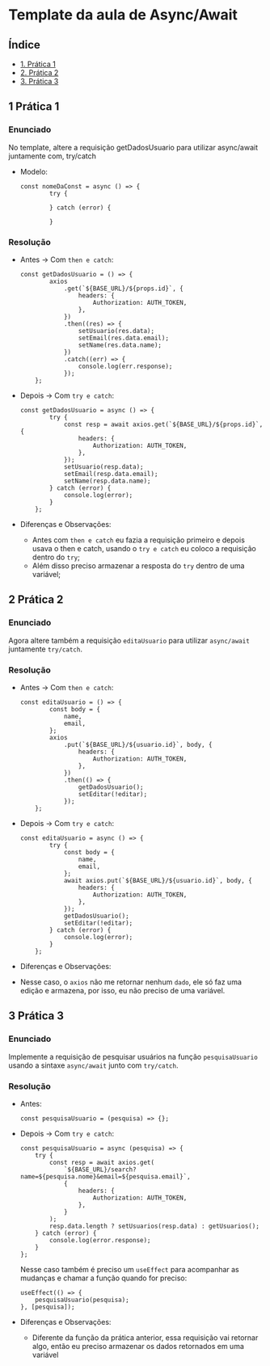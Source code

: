 # Template da aula de Async/Await

## Índice

-   [1. Prática 1](#1-prática-1)
-   [2. Prática 2](#2-prática-2)
-   [3. Prática 3](#3-prática-3)

## 1 Prática 1

### Enunciado

No template, altere a requisição getDadosUsuario para utilizar async/await juntamente com, try/catch

-   Modelo:

    ```
    const nomeDaConst = async () => {
            try {

            } catch (error) {

            }
    ```

### Resolução

-   Antes -> Com `then e catch`:

    ```
    const getDadosUsuario = () => {
            axios
                .get(`${BASE_URL}/${props.id}`, {
                    headers: {
                        Authorization: AUTH_TOKEN,
                    },
                })
                .then((res) => {
                    setUsuario(res.data);
                    setEmail(res.data.email);
                    setName(res.data.name);
                })
                .catch((err) => {
                    console.log(err.response);
                });
        };
    ```

-   Depois -> Com `try e catch`:

    ```
    const getDadosUsuario = async () => {
            try {
                const resp = await axios.get(`${BASE_URL}/${props.id}`, {
                    headers: {
                        Authorization: AUTH_TOKEN,
                    },
                });
                setUsuario(resp.data);
                setEmail(resp.data.email);
                setName(resp.data.name);
            } catch (error) {
                console.log(error);
            }
        };
    ```

-   Diferenças e Observações:
    -   Antes com `then e catch` eu fazia a requisição primeiro e depois usava o then e catch, usando o `try e catch` eu coloco a requisição dentro do `try`;
    -   Além disso preciso armazenar a resposta do `try` dentro de uma variável;


## 2 Prática 2

### Enunciado

Agora altere também a requisição `editaUsuario` para utilizar `async/await` juntamente `try/catch`.

### Resolução

-   Antes -> Com `then e catch`:

    ```
    const editaUsuario = () => {
            const body = {
                name,
                email,
            };
            axios
                .put(`${BASE_URL}/${usuario.id}`, body, {
                    headers: {
                        Authorization: AUTH_TOKEN,
                    },
                })
                .then(() => {
                    getDadosUsuario();
                    setEditar(!editar);
                });
        };
    ```

-   Depois -> Com `try e catch`:

    ```
    const editaUsuario = async () => {
            try {
                const body = {
                    name,
                    email,
                };
                await axios.put(`${BASE_URL}/${usuario.id}`, body, {
                    headers: {
                        Authorization: AUTH_TOKEN,
                    },
                });
                getDadosUsuario();
                setEditar(!editar);
            } catch (error) {
                console.log(error);
            }
        };
    ```

-   Diferenças e Observações:

-   Nesse caso, o `axios` não me retornar nenhum `dado`, ele só faz uma edição e armazena, por isso, eu não preciso de uma variável.

## 3 Prática 3

### Enunciado

Implemente a requisição de pesquisar usuários na função `pesquisaUsuario` usando a sintaxe `async/await` junto com `try/catch`.

### Resolução

-   Antes:

    ```
    const pesquisaUsuario = (pesquisa) => {};
    ```

-   Depois -> Com `try e catch`:

    ```
    const pesquisaUsuario = async (pesquisa) => {
        try {
            const resp = await axios.get(
                `${BASE_URL}/search?name=${pesquisa.nome}&email=${pesquisa.email}`,
                {
                    headers: {
                        Authorization: AUTH_TOKEN,
                    },
                }
            );
            resp.data.length ? setUsuarios(resp.data) : getUsuarios();
        } catch (error) {
            console.log(error.response);
        }
    };
    ```

    Nesse caso também é preciso um `useEffect` para acompanhar as mudanças e chamar a função quando for preciso:

    ```
    useEffect(() => {
        pesquisaUsuario(pesquisa);
    }, [pesquisa]);
    ```

-   Diferenças e Observações:

    -   Diferente da função da prática anterior, essa requisição vai retornar algo, então eu preciso armazenar os dados retornados em uma variável
